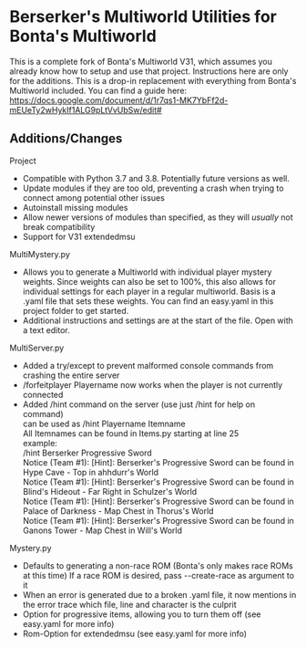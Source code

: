 Berserker's Multiworld Utilities for Bonta's Multiworld
=======================================================

This is a complete fork of Bonta's Multiworld V31, which assumes you already know how to setup and use that project. Instructions here are only for the additions.
This is a drop-in replacement with everything from Bonta's Multiworld included.
You can find a guide here: https://docs.google.com/document/d/1r7qs1-MK7YbFf2d-mEUeTy2wHykIf1ALG9pLtVvUbSw/edit#

Additions/Changes
-----------------

Project
 * Compatible with Python 3.7 and 3.8. Potentially future versions as well.
 * Update modules if they are too old, preventing a crash when trying to connect among potential other issues
 * Autoinstall missing modules
 * Allow newer versions of modules than specified, as they will *usually* not break compatibility
 * Support for V31 extendedmsu
 
MultiMystery.py
 * Allows you to generate a Multiworld with individual player mystery weights. Since weights can also be set to 100%, this also allows for individual settings for each player in a regular multiworld.
Basis is a .yaml file that sets these weights. You can find an easy.yaml in this project folder to get started.
 * Additional instructions and settings are at the start of the file. Open with a text editor.
 
 MultiServer.py
  * Added a try/except to prevent malformed console commands from crashing the entire server
  * /forfeitplayer Playername now works when the player is not currently connected
  * Added /hint command on the server (use just /hint for help on command)  
can be used as /hint Playername Itemname  
All Itemnames can be found in Items.py starting at line 25  
example:  
/hint Berserker Progressive Sword  
Notice (Team #1): [Hint]: Berserker's Progressive Sword can be found in Hype Cave - Top in ahhdurr's World  
Notice (Team #1): [Hint]: Berserker's Progressive Sword can be found in Blind's Hideout - Far Right in Schulzer's World  
Notice (Team #1): [Hint]: Berserker's Progressive Sword can be found in Palace of Darkness - Map Chest in Thorus's World  
Notice (Team #1): [Hint]: Berserker's Progressive Sword can be found in Ganons Tower - Map Chest in Will's World  

Mystery.py
 * Defaults to generating a non-race ROM (Bonta's only makes race ROMs at this time)
If a race ROM is desired, pass --create-race as argument to it
 * When an error is generated due to a broken .yaml file, it now mentions in the error trace which file, line and character is the culprit
 * Option for progressive items, allowing you to turn them off (see easy.yaml for more info)
 * Rom-Option for extendedmsu (see easy.yaml for more info)

 
